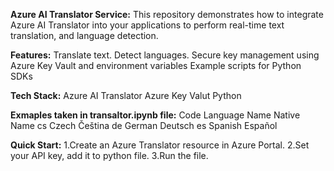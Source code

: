**Azure AI Translator Service:**
This repository demonstrates how to integrate Azure AI Translator into your applications to perform real-time text translation, and language detection.

**Features:**
Translate text.
Detect languages.
Secure key management using Azure Key Vault and environment variables
Example scripts for Python SDKs

**Tech Stack:**
Azure AI Translator
Azure Key Valut
Python

**Exmaples taken in transaltor.ipynb file:**
Code Language Name Native Name
cs Czech Čeština
de German Deutsch
es Spanish Español

**Quick Start:**
1.Create an Azure Translator resource in Azure Portal.
2.Set your API key, add it to python file.
3.Run the file.
